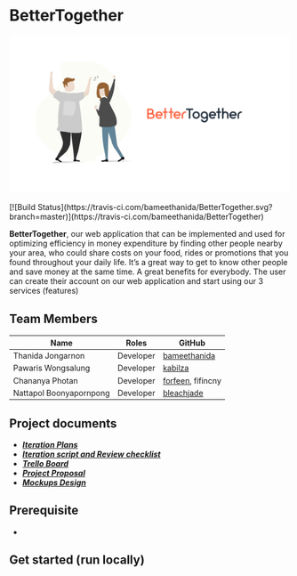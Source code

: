 # BetterTogether

<p align="center" >
  <img width="800px" src="BetterTogetherApp/static/image/plain_logo2.jpg">
</p>
[![Build Status](https://travis-ci.com/bameethanida/BetterTogether.svg?branch=master)](https://travis-ci.com/bameethanida/BetterTogether)    

**BetterTogether**, our web application that can be implemented and used for optimizing efficiency in money expenditure by finding other people nearby your area, who could share costs on your food, rides or promotions that you found throughout your daily life. It’s a great way to get to know other people and save money at the same time. A great benefits for everybody. The user can create their account on our web application and start using our 3 services (features)

## Team Members

| Name                      | Roles                    | GitHub                                                |
|---------------------------|--------------------------|-------------------------------------------------------|
| Thanida Jongarnon         | Developer                | [bameethanida](https://github.com/bameethanida)       |
| Pawaris Wongsalung        | Developer                | [kabilza](https://github.com/kabilza)                 |
| Chananya Photan           | Developer                | [forfeen](https://github.com/forfeen), fifincny       |
| Nattapol Boonyapornpong   | Developer                | [bleachjade](https://github.com/bleachjade)           |

Project documents
---
- ***[Iteration Plans](https://docs.google.com/document/d/12p_Q9lJGcFmxHFXDqpTGRPNsecd8QeMzd4vc9adesV8/edit?usp=sharing)***
- ***[Iteration script and Review checklist](https://docs.google.com/document/d/1gTIWK_j4zq2iye9BwMY-_iJL65G4-hXLypDWlyjXnyU/edit?usp=sharing)***
- ***[Trello Board](https://trello.com/b/LlTAdYnN/bettertogether)***
- ***[Project Proposal](https://docs.google.com/document/d/1llsbVdOLaALymVtk0Ri6rGM3YudRvHal9JsArOEHnYU/edit#)***
- ***[Mockups Design](https://drive.google.com/drive/u/1/folders/1sMbkb3lHPt1bKVLKOyiRq-pkF06_ePIt)***

Prerequisite
---
- 
Get started (run locally)
---
